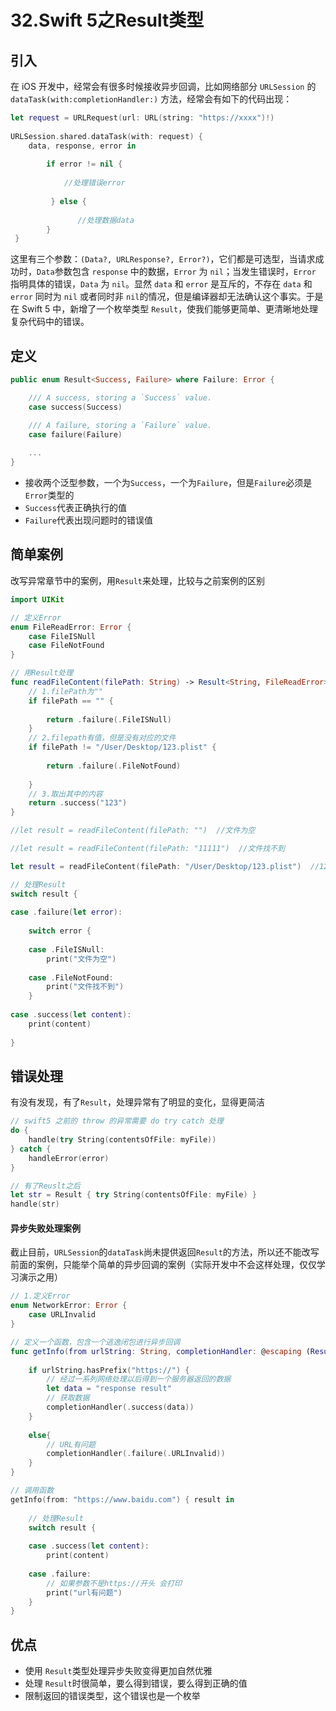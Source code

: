 # 32.Swift 5之Result类型

## 引入

在 iOS 开发中，经常会有很多时候接收异步回调，比如网络部分 `URLSession` 的 `dataTask(with:completionHandler:)` 方法，经常会有如下的代码出现：

```swift
let request = URLRequest(url: URL(string: "https://xxxx")!)
        
URLSession.shared.dataTask(with: request) { 
    data, response, error in
       
        if error != nil {
               
            //处理错误error
                
         } else {
                
               //处理数据data
        }
 }
```

这里有三个参数：`(Data?, URLResponse?, Error?)`，它们都是可选型，当请求成功时，`Data`参数包含 `response` 中的数据，`Error` 为 `nil`；当发生错误时，`Error` 指明具体的错误，`Data` 为 `nil`。显然 `data` 和 `error` 是互斥的，不存在 `data` 和 `error` 同时为 `nil` 或者同时非 `nil`的情况，但是编译器却无法确认这个事实。于是在 Swift 5 中，新增了一个枚举类型 `Result`，使我们能够更简单、更清晰地处理复杂代码中的错误。

## 定义

```swift
public enum Result<Success, Failure> where Failure: Error {

    /// A success, storing a `Success` value.
    case success(Success)

    /// A failure, storing a `Failure` value.
    case failure(Failure)
    
    ...
}
```

- 接收两个泛型参数，一个为`Success`，一个为`Failure`，但是`Failure`必须是`Error`类型的
- `Success`代表正确执行的值
- `Failure`代表出现问题时的错误值

## 简单案例

改写异常章节中的案例，用`Result`来处理，比较与之前案例的区别

```swift
import UIKit

// 定义Error
enum FileReadError: Error {
    case FileISNull
    case FileNotFound
}

// 用Result处理
func readFileContent(filePath: String) -> Result<String, FileReadError> {
    // 1.filePath为""
    if filePath == "" {
        
        return .failure(.FileISNull)
    }
    // 2.filepath有值，但是没有对应的文件
    if filePath != "/User/Desktop/123.plist" {
        
        return .failure(.FileNotFound)
        
    }
    // 3.取出其中的内容
    return .success("123")
}

//let result = readFileContent(filePath: "")  //文件为空

//let result = readFileContent(filePath: "11111")  //文件找不到

let result = readFileContent(filePath: "/User/Desktop/123.plist")  //123

// 处理Result
switch result {
    
case .failure(let error):
    
    switch error {
        
    case .FileISNull:
        print("文件为空")
        
    case .FileNotFound:
        print("文件找不到")
    }
    
case .success(let content):
    print(content)
    
}
```

## 错误处理

有没有发现，有了`Result`，处理异常有了明显的变化，显得更简洁

```swift
// swift5 之前的 throw 的异常需要 do try catch 处理
do {
    handle(try String(contentsOfFile: myFile))
} catch {
    handleError(error)
}
```

```swift
// 有了Reuslt之后
let str = Result { try String(contentsOfFile: myFile) }
handle(str)
```

#### 异步失败处理案例

截止目前，`URLSession`的`dataTask`尚未提供返回`Result`的方法，所以还不能改写前面的案例，只能举个简单的异步回调的案例（实际开发中不会这样处理，仅仅学习演示之用）

```swift
// 1.定义Error
enum NetworkError: Error {    
    case URLInvalid
}

// 定义一个函数，包含一个逃逸闭包进行异步回调
func getInfo(from urlString: String, completionHandler: @escaping (Result<String, NetworkError>) -> Void)  {
    
    if urlString.hasPrefix("https://") {        
        // 经过一系列网络处理以后得到一个服务器返回的数据
        let data = "response result"        
        // 获取数据
        completionHandler(.success(data))
    }
        
    else{        
        // URL有问题
        completionHandler(.failure(.URLInvalid))
    }
}

// 调用函数
getInfo(from: "https://www.baidu.com") { result in
    
    // 处理Result
    switch result {
        
    case .success(let content):        
        print(content)
        
    case .failure:
        // 如果参数不是https://开头 会打印
        print("url有问题")
    }
}
```

## 优点

- 使用 `Result`类型处理异步失败变得更加自然优雅
- 处理 `Result`时很简单，要么得到错误，要么得到正确的值
- 限制返回的错误类型，这个错误也是一个枚举
